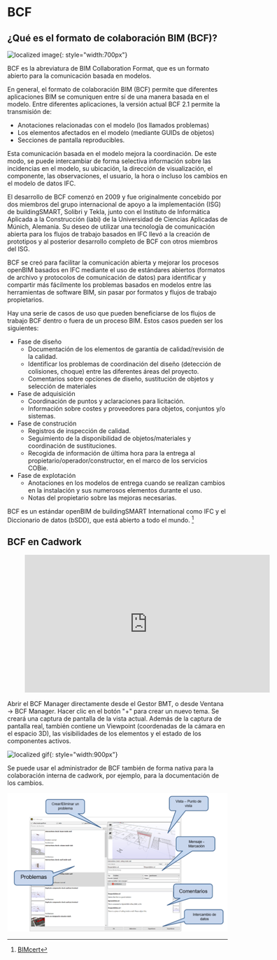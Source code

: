 # BCF

## ¿Qué es el formato de colaboración BIM (BCF)? 

![localized image](../img/bcf.jpeg "https://b2b.partcommunity.com/community/pin/35477/bcf-bim-collaboration-format-explained"){: style="width:700px"}

BCF es la abreviatura de BIM Collaboration Format, que es un formato abierto para la comunicación basada en modelos. 

En general, el formato de colaboración BIM (BCF) permite que diferentes aplicaciones BIM se comuniquen entre sí de una manera basada en el modelo. Entre diferentes aplicaciones, la versión actual BCF 2.1 permite la transmisión de:

* Anotaciones relacionadas con el modelo (los llamados problemas)
* Los elementos afectados en el modelo (mediante GUIDs de objetos)
* Secciones de pantalla reproducibles.

Esta comunicación basada en el modelo mejora la coordinación. De este modo, se puede intercambiar de forma selectiva información sobre las incidencias en el modelo, su ubicación, la dirección de visualización, el componente, las observaciones, el usuario, la hora o incluso los cambios en el modelo de datos IFC. 

El desarrollo de BCF comenzó en 2009 y fue originalmente concebido por dos miembros del grupo internacional de apoyo a la implementación (ISG) de buildingSMART, Solibri y Tekla, junto con el Instituto de Informática Aplicada a la Construcción (iabi) de la Universidad de Ciencias Aplicadas de Múnich, Alemania. Su deseo de utilizar una tecnología de comunicación abierta para los flujos de trabajo basados en IFC llevó a la creación de prototipos y al posterior desarrollo completo de BCF con otros miembros del ISG.

BCF se creó para facilitar la comunicación abierta y mejorar los procesos openBIM basados en IFC mediante el uso de estándares abiertos (formatos de archivo y protocolos de comunicación de datos) para identificar y compartir más fácilmente los problemas basados en modelos entre las herramientas de software BIM, sin pasar por formatos y flujos de trabajo propietarios.

Hay una serie de casos de uso que pueden beneficiarse de los flujos de trabajo BCF dentro o fuera de un proceso BIM. Estos casos pueden ser los siguientes:

* Fase de diseño
    * Documentación de los elementos de garantía de calidad/revisión de la calidad.
    * Identificar los problemas de coordinación del diseño (detección de colisiones, choque) entre las diferentes áreas del proyecto.
    * Comentarios sobre opciones de diseño, sustitución de objetos y selección de materiales 
* Fase de adquisición
    * Coordinación de puntos y aclaraciones para licitación.
    * Información sobre costes y proveedores para objetos, conjuntos y/o sistemas.
* Fase de construción 
    * Registros de inspección de calidad.
    * Seguimiento de la disponibilidad de objetos/materiales y coordinación de sustituciones.
    * Recogida de información de última hora para la entrega al propietario/operador/constructor, en el marco de los servicios COBie.
* Fase de explotación
    * Anotaciones en los modelos de entrega cuando se realizan cambios en la instalación y sus numerosos elementos durante el uso.
    * Notas del propietario sobre las mejoras necesarias.


BCF es un estándar openBIM de buildingSMART International como IFC y el Diccionario de datos (bSDD), que está abierto a todo el mundo. [^5]

## BCF en Cadwork 

<figure class="video_container">
  <iframe width="560" height="315" src="https://www.youtube.com/embed/3uY7HpMijuA" title="YouTube video player" frameborder="0" allow="accelerometer; autoplay; clipboard-write; encrypted-media; gyroscope; picture-in-picture" allowfullscreen></iframe>
</figure>

Abrir el BCF Manager directamente desde el Gestor BMT, o desde Ventana -> BCF Manager. Hacer clic en el botón "+" para crear un nuevo tema.
Se creará una captura de pantalla de la vista actual. Además de la captura de pantalla real, también contiene un Viewpoint (coordenadas de la cámara en el espacio 3D), las visibilidades de los elementos y el estado de los componentes activos.

![localized gif](../img/issue.gif){: style="width:900px"}

Se puede usar el administrador de BCF también de forma nativa para la colaboración interna de cadwork, por ejemplo, para la documentación de los cambios.

[^5]: [BIMcert](https://technical.buildingsmart.org/standards/bcf/)

![localized image](../img/sp/bcf_manager.png)
